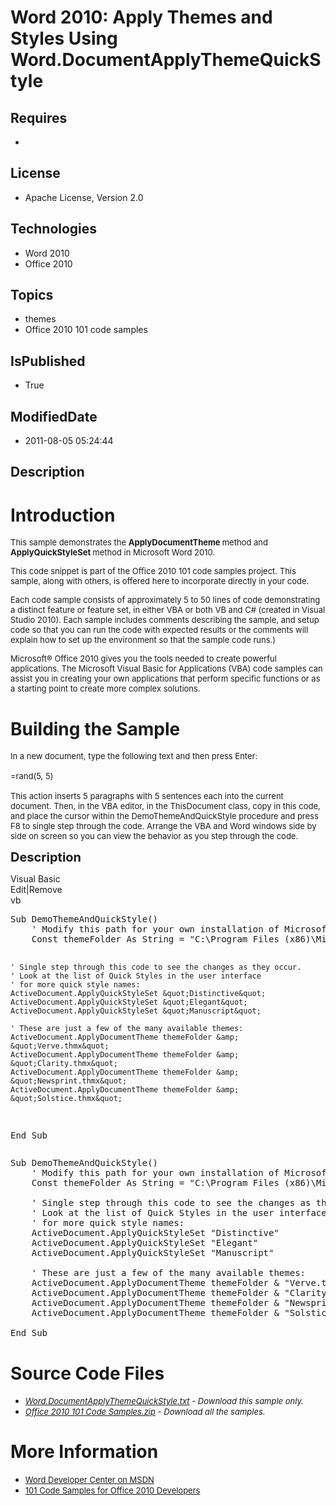 # Word 2010: Apply Themes and Styles Using Word.DocumentApplyThemeQuickStyle
## Requires
* 
## License
* Apache License, Version 2.0
## Technologies
* Word 2010
* Office 2010
## Topics
* themes
* Office 2010 101 code samples
## IsPublished
* True
## ModifiedDate
* 2011-08-05 05:24:44
## Description

<h1>Introduction</h1>
<p><span style="font-size:small">This sample demonstrates the <strong>ApplyDocumentTheme
</strong>method and <strong>ApplyQuickStyleSet </strong>method in Microsoft Word 2010.</span></p>
<p><span style="font-size:small">This code snippet is part of the Office 2010 101 code samples project. This sample, along with others, is offered here to incorporate directly in your code.</span></p>
<p><span style="font-size:small">Each code sample consists of approximately 5 to 50 lines of code demonstrating a distinct feature or feature set, in either VBA or both VB and C# (created in Visual Studio 2010). Each sample includes comments describing the
 sample, and setup code so that you can run the code with expected results or the comments will explain how to set up the environment so that the sample code runs.)</span></p>
<p><span style="font-size:small">Microsoft&reg; Office 2010 gives you the tools needed to create powerful applications. The Microsoft Visual Basic for Applications (VBA) code samples can assist you in creating your own applications that perform specific functions
 or as a starting point to create more complex solutions.</span></p>
<h1><span>Building the Sample</span></h1>
<p><span style="font-size:small">In a new document, type the following text and then press Enter:<br>
<br>
=rand(5, 5)<br>
<br>
This action inserts 5 paragraphs with 5 sentences each into the current document. Then, in the VBA editor, in the ThisDocument class, copy in this code, and place the cursor within the DemoThemeAndQuickStyle procedure and press F8 to single step through the
 code. Arrange the VBA and Word windows side by side on screen so you can view the behavior as you step through the code.</span></p>
<p><span style="font-size:20px; font-weight:bold">Description</span></p>
<div class="scriptcode">
<div class="pluginEditHolder" pluginCommand="mceScriptCode">
<div class="title"><span>Visual Basic</span></div>
<div class="pluginLinkHolder"><span class="pluginEditHolderLink">Edit</span>|<span class="pluginRemoveHolderLink">Remove</span></div>
<span class="hidden">vb</span>
<pre class="hidden">Sub DemoThemeAndQuickStyle()
    ' Modify this path for your own installation of Microsoft Office:
    Const themeFolder As String = &quot;C:\Program Files (x86)\Microsoft Office\Document Themes 14\&quot;
   
    ' Single step through this code to see the changes as they occur.
    ' Look at the list of Quick Styles in the user interface
    ' for more quick style names:
    ActiveDocument.ApplyQuickStyleSet &quot;Distinctive&quot;
    ActiveDocument.ApplyQuickStyleSet &quot;Elegant&quot;
    ActiveDocument.ApplyQuickStyleSet &quot;Manuscript&quot;
   
    ' These are just a few of the many available themes:
    ActiveDocument.ApplyDocumentTheme themeFolder &amp; &quot;Verve.thmx&quot;
    ActiveDocument.ApplyDocumentTheme themeFolder &amp; &quot;Clarity.thmx&quot;
    ActiveDocument.ApplyDocumentTheme themeFolder &amp; &quot;Newsprint.thmx&quot;
    ActiveDocument.ApplyDocumentTheme themeFolder &amp; &quot;Solstice.thmx&quot;
   
End Sub
</pre>
<div class="preview">
<pre class="vb"><span class="visualBasic__keyword">Sub</span>&nbsp;DemoThemeAndQuickStyle()&nbsp;
&nbsp;&nbsp;&nbsp;&nbsp;<span class="visualBasic__com">'&nbsp;Modify&nbsp;this&nbsp;path&nbsp;for&nbsp;your&nbsp;own&nbsp;installation&nbsp;of&nbsp;Microsoft&nbsp;Office:</span>&nbsp;
&nbsp;&nbsp;&nbsp;&nbsp;<span class="visualBasic__keyword">Const</span>&nbsp;themeFolder&nbsp;<span class="visualBasic__keyword">As</span>&nbsp;<span class="visualBasic__keyword">String</span>&nbsp;=&nbsp;&quot;C:\Program&nbsp;Files&nbsp;(x86)\Microsoft&nbsp;Office\Document&nbsp;Themes&nbsp;<span class="visualBasic__number">14</span>\&quot;&nbsp;
&nbsp;&nbsp;&nbsp;&nbsp;
&nbsp;&nbsp;&nbsp;&nbsp;<span class="visualBasic__com">'&nbsp;Single&nbsp;step&nbsp;through&nbsp;this&nbsp;code&nbsp;to&nbsp;see&nbsp;the&nbsp;changes&nbsp;as&nbsp;they&nbsp;occur.</span>&nbsp;
&nbsp;&nbsp;&nbsp;&nbsp;<span class="visualBasic__com">'&nbsp;Look&nbsp;at&nbsp;the&nbsp;list&nbsp;of&nbsp;Quick&nbsp;Styles&nbsp;in&nbsp;the&nbsp;user&nbsp;interface</span>&nbsp;
&nbsp;&nbsp;&nbsp;&nbsp;<span class="visualBasic__com">'&nbsp;for&nbsp;more&nbsp;quick&nbsp;style&nbsp;names:</span>&nbsp;
&nbsp;&nbsp;&nbsp;&nbsp;ActiveDocument.ApplyQuickStyleSet&nbsp;<span class="visualBasic__string">&quot;Distinctive&quot;</span>&nbsp;
&nbsp;&nbsp;&nbsp;&nbsp;ActiveDocument.ApplyQuickStyleSet&nbsp;<span class="visualBasic__string">&quot;Elegant&quot;</span>&nbsp;
&nbsp;&nbsp;&nbsp;&nbsp;ActiveDocument.ApplyQuickStyleSet&nbsp;<span class="visualBasic__string">&quot;Manuscript&quot;</span>&nbsp;
&nbsp;&nbsp;&nbsp;&nbsp;
&nbsp;&nbsp;&nbsp;&nbsp;<span class="visualBasic__com">'&nbsp;These&nbsp;are&nbsp;just&nbsp;a&nbsp;few&nbsp;of&nbsp;the&nbsp;many&nbsp;available&nbsp;themes:</span>&nbsp;
&nbsp;&nbsp;&nbsp;&nbsp;ActiveDocument.ApplyDocumentTheme&nbsp;themeFolder&nbsp;&amp;&nbsp;<span class="visualBasic__string">&quot;Verve.thmx&quot;</span>&nbsp;
&nbsp;&nbsp;&nbsp;&nbsp;ActiveDocument.ApplyDocumentTheme&nbsp;themeFolder&nbsp;&amp;&nbsp;<span class="visualBasic__string">&quot;Clarity.thmx&quot;</span>&nbsp;
&nbsp;&nbsp;&nbsp;&nbsp;ActiveDocument.ApplyDocumentTheme&nbsp;themeFolder&nbsp;&amp;&nbsp;<span class="visualBasic__string">&quot;Newsprint.thmx&quot;</span>&nbsp;
&nbsp;&nbsp;&nbsp;&nbsp;ActiveDocument.ApplyDocumentTheme&nbsp;themeFolder&nbsp;&amp;&nbsp;<span class="visualBasic__string">&quot;Solstice.thmx&quot;</span>&nbsp;
&nbsp;&nbsp;&nbsp;&nbsp;
<span class="visualBasic__keyword">End</span>&nbsp;<span class="visualBasic__keyword">Sub</span>&nbsp;
</pre>
</div>
</div>
</div>
<h1><span>Source Code Files</span></h1>
<ul>
<li><span style="font-size:small"><em><em><a id="26226" href="/site/view/file/26226/1/Word.DocumentApplyThemeQuickStyle.txt">Word.DocumentApplyThemeQuickStyle.txt</a>&nbsp;- Download this sample only.<br>
</em></em></span></li><li><span style="font-size:small"><em><em><a id="26227" href="/site/view/file/26227/1/Office%202010%20101%20Code%20Samples.zip">Office 2010 101 Code Samples.zip</a>&nbsp;- Download all the samples.</em></em></span>
</li></ul>
<h1>More Information</h1>
<ul>
<li><span style="font-size:small"><a href="http://msdn.microsoft.com/en-us/office/aa905482">Word Developer Center on MSDN</a></span>
</li><li><span style="font-size:small"><a href="http://msdn.microsoft.com/en-us/office/hh360994">101 Code Samples for Office 2010 Developers</a></span>
</li></ul>
